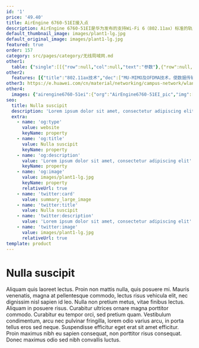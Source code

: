 ```yaml
---
id: '1'
price: '49.40'
title: AirEngine 6760-51EI接入点
description: AirEngine 6760-51EI是华为发布的支持Wi-Fi 6（802.11ax）标准的轨道交通无线接入点产品。支持4条空间流，整机速率可达4.8Gbps。该产品满足EN50155车载电子设备标准要求，适用于交通行业车地回传场景。
default_thumbnail_image: images/plant1-lg.jpg
default_original_image: images/plant1-lg.jpg
featured: true
order: 157
category: src/pages/category/无线局域网.md
other1: 
  table: {"single":[[{"row":null,"col":null,"text":"参数"},{"row":null,"col":null,"text":"AirEngine 6760-51EI"}],[{"row":null,"col":null,"text":"尺寸（宽 x 深 x 高）"},{"row":null,"col":null,"text":"225mm x 208mm x 35mm"}],[{"row":null,"col":null,"text":"电源输入"},{"row":null,"col":null,"text":"PoE供电：满足802.3at以太网供电标准"}],[{"row":null,"col":null,"text":"最大功耗"},{"row":null,"col":null,"text":"23.8W（不包含USB）\n说明：实际最大功耗遵照不同国家和地区法规而有所不同"}],[{"row":null,"col":null,"text":"最大用户数"},{"row":null,"col":null,"text":"≤1024\n说明：使用环境不同实际用户数存在差异"}],[{"row":null,"col":null,"text":"工作温度"},{"row":null,"col":null,"text":"-40℃-+65℃"}],[{"row":null,"col":null,"text":"天线类型"},{"row":null,"col":null,"text":"外置天线"}],[{"row":null,"col":null,"text":"MIMO:空间流"},{"row":null,"col":null,"text":"2.4GHz: 4x4:4 或 5GHz: 4x4:4 或 2.4GHz: 2x2:2 & 5GHz: 2x2:2"}],[{"row":null,"col":null,"text":"无线协议"},{"row":null,"col":null,"text":"802.11a/b/g/n/ac/ac wave2/ax"}],[{"row":null,"col":null,"text":"最高速率"},{"row":null,"col":null,"text":"4.8Gbps"}]]}
other2:
  features: [{"title":"802.11ax技术","dec":["MU-MIMO及OFDMA技术，使数据传输有序、高效1024QAM调制方式，整机4条空间流，空口速率高达4.8Gbps"]},{"title":"快速链路切换技术","dec":["采用先建链后切换的“软切换”技术，实现车地通信链路快速切换，最大可能的降低切换过程中的丢包率"]},{"title":"高防护","dec":["采用高等级压铸铝材质，满足防震标准和防水、防火要求，符合轨道交通行业专业车载部署要求"]}]
other3: https://e.huawei.com/cn/material/networking/campus-network/wlan/f1d91ebe9b04457199f5687353407ab1
other4:
  images: {"airengine6760-51ei":{"org":"AirEngine6760-51EI_pic","img":["front_left.png","front_right.png","front_top.png","left.png","rear_left.png","rear_right.png","rear_top.png","right.png","top.png"]}}
seo:
  title: Nulla suscipit
  description: 'Lorem ipsum dolor sit amet, consectetur adipiscing elit'
  extra:
    - name: 'og:type'
      value: website
      keyName: property
    - name: 'og:title'
      value: Nulla suscipit
      keyName: property
    - name: 'og:description'
      value: 'Lorem ipsum dolor sit amet, consectetur adipiscing elit'
      keyName: property
    - name: 'og:image'
      value: images/plant1-lg.jpg
      keyName: property
      relativeUrl: true
    - name: 'twitter:card'
      value: summary_large_image
    - name: 'twitter:title'
      value: Nulla suscipit
    - name: 'twitter:description'
      value: 'Lorem ipsum dolor sit amet, consectetur adipiscing elit'
    - name: 'twitter:image'
      value: images/plant1-lg.jpg
      relativeUrl: true
template: product
---
```


# Nulla suscipit

Aliquam quis laoreet lectus. Proin non mattis nulla, quis posuere mi. Mauris venenatis, magna at pellentesque commodo, lectus risus vehicula elit, nec dignissim nisl sapien id leo. Nulla non pretium metus, vitae finibus lectus. Aliquam in posuere risus. Curabitur ultrices ornare magna porttitor commodo. Curabitur eu tempor orci, sed pretium quam. Vestibulum condimentum, arcu nec pulvinar fringilla, lorem odio varius arcu, in porta tellus eros sed neque. Suspendisse efficitur eget erat sit amet efficitur. Proin maximus nibh eu sapien consequat, non porttitor risus consequat. Donec maximus odio sed nibh convallis luctus.